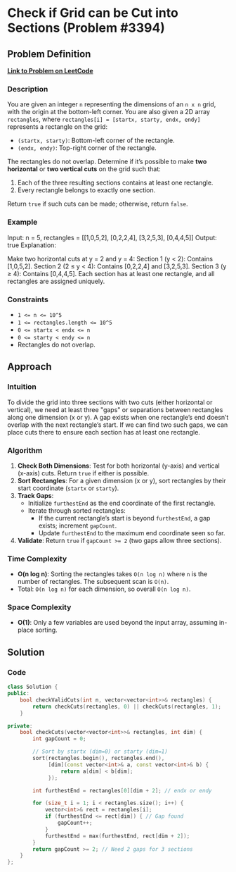 # Check if Grid can be Cut into Sections (Problem #3394)

## Problem Definition

**[Link to Problem on LeetCode](https://leetcode.com/problems/check-if-grid-can-be-cut-into-sections/)** 

### Description
You are given an integer `n` representing the dimensions of an `n x n` grid, with the origin at the bottom-left corner. You are also given a 2D array `rectangles`, where `rectangles[i] = [startx, starty, endx, endy]` represents a rectangle on the grid:
- `(startx, starty)`: Bottom-left corner of the rectangle.
- `(endx, endy)`: Top-right corner of the rectangle.

The rectangles do not overlap. Determine if it’s possible to make **two horizontal** or **two vertical cuts** on the grid such that:
1. Each of the three resulting sections contains at least one rectangle.
2. Every rectangle belongs to exactly one section.

Return `true` if such cuts can be made; otherwise, return `false`.

### Example
Input: n = 5, rectangles = [[1,0,5,2], [0,2,2,4], [3,2,5,3], [0,4,4,5]]
Output: true
Explanation:

Make two horizontal cuts at y = 2 and y = 4:
Section 1 (y < 2): Contains [1,0,5,2].
Section 2 (2 ≤ y < 4): Contains [0,2,2,4] and [3,2,5,3].
Section 3 (y ≥ 4): Contains [0,4,4,5].
Each section has at least one rectangle, and all rectangles are assigned uniquely.


### Constraints
- `1 <= n <= 10^5`
- `1 <= rectangles.length <= 10^5`
- `0 <= startx < endx <= n`
- `0 <= starty < endy <= n`
- Rectangles do not overlap.

## Approach

### Intuition
To divide the grid into three sections with two cuts (either horizontal or vertical), we need at least three "gaps" or separations between rectangles along one dimension (x or y). A gap exists when one rectangle’s end doesn’t overlap with the next rectangle’s start. If we can find two such gaps, we can place cuts there to ensure each section has at least one rectangle.

### Algorithm
1. **Check Both Dimensions**: Test for both horizontal (y-axis) and vertical (x-axis) cuts. Return `true` if either is possible.
2. **Sort Rectangles**: For a given dimension (x or y), sort rectangles by their start coordinate (`startx` or `starty`).
3. **Track Gaps**:
   - Initialize `furthestEnd` as the end coordinate of the first rectangle.
   - Iterate through sorted rectangles:
     - If the current rectangle’s start is beyond `furthestEnd`, a gap exists; increment `gapCount`.
     - Update `furthestEnd` to the maximum end coordinate seen so far.
4. **Validate**: Return `true` if `gapCount >= 2` (two gaps allow three sections).

### Time Complexity
- **O(n log n)**: Sorting the rectangles takes `O(n log n)` where `n` is the number of rectangles. The subsequent scan is `O(n)`.
- Total: `O(n log n)` for each dimension, so overall `O(n log n)`.

### Space Complexity
- **O(1)**: Only a few variables are used beyond the input array, assuming in-place sorting.

## Solution

### Code
```cpp
class Solution {
public:
    bool checkValidCuts(int n, vector<vector<int>>& rectangles) {
        return checkCuts(rectangles, 0) || checkCuts(rectangles, 1);
    }

private:
    bool checkCuts(vector<vector<int>>& rectangles, int dim) {
        int gapCount = 0;

        // Sort by startx (dim=0) or starty (dim=1)
        sort(rectangles.begin(), rectangles.end(),
             [dim](const vector<int>& a, const vector<int>& b) {
                 return a[dim] < b[dim];
             });

        int furthestEnd = rectangles[0][dim + 2]; // endx or endy

        for (size_t i = 1; i < rectangles.size(); i++) {
            vector<int>& rect = rectangles[i];
            if (furthestEnd <= rect[dim]) { // Gap found
                gapCount++;
            }
            furthestEnd = max(furthestEnd, rect[dim + 2]);
        }
        return gapCount >= 2; // Need 2 gaps for 3 sections
    }
};
